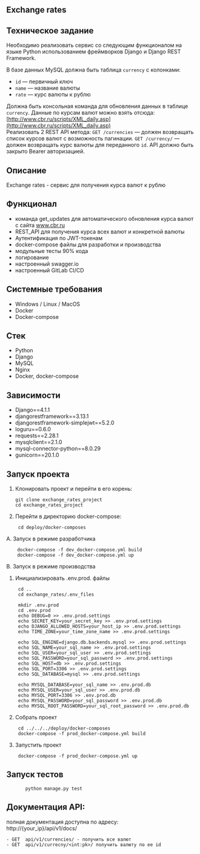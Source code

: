Exchange rates
---
Техническое задание
---
Необходимо реализовать сервис со следующим функционалом  на языке Python использованием фреймворков Django и Django REST Framework.

В базе данных MySQL должна быть таблица `currency` c колонками:

-   `id` — первичный ключ
-   `name` — название валюты
-   `rate` — курс валюты к рублю

Должна быть консольная команда для обновления данных в таблице `currency`. Данные по курсам валют можно взять отсюда: [http://www.cbr.ru/scripts/XML_daily.asp](http://www.cbr.ru/scripts/XML_daily.asp)  
Реализовать 2 REST API метода: `GET /currencies` — должен возвращать список курсов валют с возможность пагинации. `GET /currency/` — должен возвращать курс валюты для переданного `id`. API должно быть закрыто Bearer авторизацией.

Описание
---
Exchange rates - сервис для получения курса валют к рублю

Функционал
---
- команда get_updates для автоматического обновления курса валют с сайта www.cbr.ru
- REST_API для получения курса всех валют и конкретной валюты
- Аутентификация по JWT-токенам
- docker-compose файлы для разработки и производства
- модульные тесты 90% кода
- логирование
- настроенный swagger.io
- настроенный GitLab CI/CD

Системные требования
---
- Windows / Linux / MacOS
- Docker
- Docker-compose

Стек 
---
- Python
- Django
- MySQL
- Nginx
- Docker, docker-compose

Зависимости
---
- Django==4.1.1  
- djangorestframework==3.13.1  
- djangorestframework-simplejwt==5.2.0  
- loguru==0.6.0  
- requests==2.28.1  
- mysqlclient==2.1.0  
- mysql-connector-python==8.0.29  
- gunicorn==20.1.0


Запуск проекта
---

1.  Клонировать проект и перейти в его корень:

		git clone exchange_rates_project
		cd exchange_rates_project

2. Перейти в директорию docker-compose:

		cd deploy/docker-composes

A. Запуск в режиме разработчика

		docker-compose -f dev_docker-compose.yml build
		docker-compose -f dev_docker-compose.yml up
		
    
B. Запуск в режиме производства
   1. Инициализировать .env.prod. файлы
	
           cd ..
           cd exchange_rates/.env_files
		
           mkdir .env.prod
           cd .env.prod
           echo DEBUG=0 >> .env.prod.settings
           echo SECRET_KEY=your_secret_key >> .env.prod.settings
           echo DJANGO_ALLOWED_HOSTS=your_host_ip >> .env.prod.settings
           echo TIME_ZONE=your_time_zone_name >> .env.prod.settings		

           echo SQL_ENGINE=django.db.backends.mysql >> .env.prod.settings
           echo SQL_NAME=your_sql_name >> .env.prod.settings
           echo SQL_USER=your_sql_user >> .env.prod.settings
           echo SQL_PASSWORD=your_sql_password >> .env.prod.settings
           echo SQL_HOST=db >> .env.prod.settings
           echo SQL_PORT=3306 >> .env.prod.settings
           echo SQL_DATABASE=mysql >> .env.prod.settings

           echo MYSQL_DATABASE=your_sql_name >> .env.prod.db
           echo MYSQL_USER=your_sql_user >> .env.prod.db
           echo MYSQL_PORT=3306 >> .env.prod.db
           echo MYSQL_PASSWORD=your_sql_password >> .env.prod.db
           echo MYSQL_ROOT_PASSWORD=your_sql_root_password >> .env.prod.db
   3. Собрать проект

           cd ../../../deploy/docker-composes
           docker-compose -f prod_docker-compose.yml build
   4. Запустить проект

           docker-compose -f prod_docker-compose.yml up

Запуск тестов
---

           python manage.py test


Документация API:
---
полная документация доступна по адресу: 	
		http://{your_ip}/api/v1/docs/

    - GET  api/v1/currencies/ - получить все валют
    - GET  api/v1/currecny/<int:pk>/ получить валюту по ее id
    

	


		